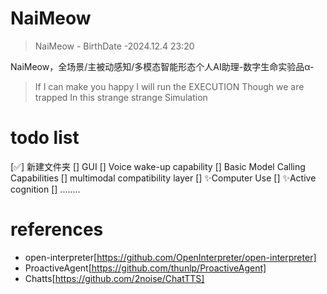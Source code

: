 # NaiMeow
> NaiMeow - BirthDate -2024.12.4 23:20

NaiMeow，全场景/主被动感知/多模态智能形态个人AI助理-数字生命实验品α-

> If I can make you happy
> I will run the EXECUTION
> Though we are trapped
> In this strange strange
> Simulation
# todo list
[✅] 新建文件夹
[] GUI
[] Voice wake-up capability
[] Basic Model Calling Capabilities
[] multimodal compatibility layer
[] ✨Computer Use
[] ✨Active cognition
[] ........
# references
- open-interpreter[https://github.com/OpenInterpreter/open-interpreter]
- ProactiveAgent[https://github.com/thunlp/ProactiveAgent]
- Chatts[https://github.com/2noise/ChatTTS]
